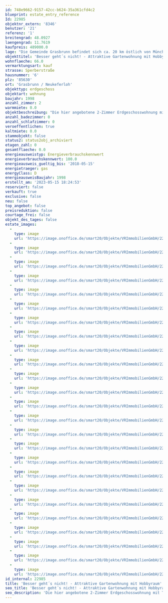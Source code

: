 ```yaml
---
id: 748e9662-9157-42cc-b624-35a361cfd4c2
blueprint: estate_entry_reference
Id: 22985
objektnr_extern: '8346'
benutzer: '21'
referenz: '1'
breitengrad: 48.0927
laengengrad: 11.7619
kaufpreis: 489000.0
lage: "Die Gemeinde Grasbrunn befindet sich ca. 20 km östlich von München. Neukeferloh bietet eine ideale Wohnlage, die sowohl die Nähe zur Großstadt München als auch die Vorzüge einer ruhigen und grünen Landschaft vereint. Diese attraktive Lage ermöglicht es, das Beste aus beiden Welten zu genießen. \r\nGrasbrunn weist ein breit gefächertes Angebot an Freizeitaktivitäten auf. Die Umgebung lädt zu erholsamen Spaziergängen und Fahrradtouren in der Natur ein. Zudem gibt es mit den Sportvereinen und Sportanlagen der Umgebung zahlreiche Möglichkeiten der sportlichen Aktivität. \r\nFür den täglichen Bedarf gibt es in unmittelbarer Nähe eine Vielzahl von Geschäften, Supermärkten und Restaurants, die bequem zu Fuß oder mit dem Fahrrad erreichbar sind. \r\nMit dem Auto erreichen Sie über den Ostring in wenigen Minuten die Stadtumfahrung München A99 sowie alle verfügbaren Autobahnanschlüsse. Am Flughafen MUC sind Sie in ca. 30 Fahrminuten. Die Bushaltestelle \"Grünlandstraße\" ist fußläufig in 5 Minuten erreichbar. Die nächstgelegene S-Bahn Station \"Vaterstetten\" liegt ca. 2 km entfernt."
objekttitel: 'Besser geht´s nicht! - Attraktive Gartenwohnung mit Hobbyraum'
wohnflaeche: 66.0
vermarktungsart: kauf
strasse: Sperberstraße
hausnummer: '6'
plz: '85630'
ort: 'Grasbrunn / Neukeferloh'
objekttyp: erdgeschoss
objektart: wohnung
baujahr: 1998
anzahl_zimmer: 2
warmmiete: 0.0
objektbeschreibung: "Die hier angebotene 2-Zimmer Erdgeschosswohnung mit Terrasse und reizvoll angelegtem Garten befindet sich in einem im Jahr 1998 erbauten Mehrfamilienhaus in absolut ruhiger Lage. Sie präsentiert sich in einem gepflegten Zustand.\r\n\r\nVon der Diele erreichen Sie das Schlafzimmer, das Bad, den großen Wohn- / Essbereich sowie die abgegrenzte Küche. Die Einbauküche ist im Kaufpreis enthalten.\r\n\r\nDie Böden von Küche, Diele und Bad sind durchgehend mit poliertem Granit gefliest. Das Bad ist mit einer Fußbodenheizung ausgestattet, welche über die Zentralheizung betrieben wird. Die Duschseite und das WC wurden im Jahr 2020 erneuert. Die Einbaumöbel mit integriertem Waschtisch bieten praktischen Stauraum und Abstellfläche.\r\n\r\nIm Schlafzimmer sowie im Wohn- / Essbereich ist Ahornparkett verlegt.\r\n\r\nVom Wohn- / Essbereich hat man Zugang zur eigenen, überdachten Terrasse und zum liebevoll und mit Stil angelegten, gepflegten Garten in Süd-West Ausrichtung. Das hübsche Gartenhaus bietet Platz für das, was draußen benötigt wird. Hinter dem eigenen Garten schließt sich noch ein Stück Gemeinschaftsgarten an, dahinter liegen die Nachbargrundstücke mit lockerer, villenartiger Bebauung. \r\n\r\nDie Rollläden wurden im Jahr 2021 erneuert. Dabei wurden alle außer Bad und Küche elektrifiziert und mit Fernbedienung bzw. Zeitprogrammierung ausgestattet. \r\n\r\nDie Wärmeverteilung in sämtlichen Räumen erfolgt über Heizkörper. \r\n\r\nIm Kellergeschoss befindet sich zudem ein Hobbyraum mit einer zusätzlichen Nutzfläche von ca. 26 m². Der Hobbyraum ist ebenfalls beheizbar und verfügt über einen Lichtgraben. \r\n\r\nDarüberhinaus gehören zur Wohnung noch ein Kellerabteil sowie je ein Stellplatz für Waschmaschine und Trockner im Gemeinschaftswaschraum.\r\n\r\nEin Tiefgaragenstellplatz (Kaufpreis: 25.000,- €) rundet das Angebot ab.\r\n\r\nDas aktuelle Hausgeld beträgt monatlich 340,00 €.\r\n\r\nKP Eigentumswohnung:                      489.000,00 €\r\nKP TG - Stellplatz                                     25.000,00 €\r\nKP Gesamt:                                            514.000,00 €"
anzahl_badezimmer: 0
anzahl_schlafzimmer: 0
veroeffentlichen: true
kaltmiete: 0.0
stammobjekt: false
status2: status2obj_archiviert
etagen_zahl: 0
gesamtflaeche: 0.0
energieausweistyp: Energieverbrauchskennwert
energieverbrauchskennwert: 100.0
energieausweis_gueltig_bis: '2018-05-15'
energietraeger: gas
energyClass: D
energieausweisBaujahr: 1998
erstellt_am: '2023-05-15 18:24:53'
reserviert: false
verkauft: true
exclusive: false
neu: false
top_angebot: false
preisreduktion: false
courtage_frei: false
objekt_des_tages: false
estate_images:
  -
    type: image
    url: 'https://image.onoffice.de/smart20/Objekte/VRImmobilienGmbH/22985/248da09e-0ece-4336-9af7-ee863ada7f63.jpg'
  -
    type: image
    url: 'https://image.onoffice.de/smart20/Objekte/VRImmobilienGmbH/22985/4942413b-f780-42d8-ab5b-dd5c2df94633.jpg'
  -
    type: image
    url: 'https://image.onoffice.de/smart20/Objekte/VRImmobilienGmbH/22985/2deac6ca-80c8-49f8-977c-2f0956f9d1a6.jpg'
  -
    type: image
    url: 'https://image.onoffice.de/smart20/Objekte/VRImmobilienGmbH/22985/34c9b2c2-78ed-46b4-8714-d19556508d06.jpg'
  -
    type: image
    url: 'https://image.onoffice.de/smart20/Objekte/VRImmobilienGmbH/22985/10cd0411-bb5a-4f1d-860b-b7e0af7d01fa.jpg'
  -
    type: image
    url: 'https://image.onoffice.de/smart20/Objekte/VRImmobilienGmbH/22985/9f1674c3-b996-463c-802f-a75d33dcb902.jpg'
  -
    type: image
    url: 'https://image.onoffice.de/smart20/Objekte/VRImmobilienGmbH/22985/a61d0de4-4da6-44f6-81a5-6dd8236c9429.jpg'
  -
    type: image
    url: 'https://image.onoffice.de/smart20/Objekte/VRImmobilienGmbH/22985/f5814d9d-57aa-4271-a7d9-fc1387eba5af.jpg'
  -
    type: image
    url: 'https://image.onoffice.de/smart20/Objekte/VRImmobilienGmbH/22985/6ee496c8-54d4-4c5e-98af-e0c594e72725.jpg'
  -
    type: image
    url: 'https://image.onoffice.de/smart20/Objekte/VRImmobilienGmbH/22985/8d0e7648-a71b-460e-abb2-a083d1fb16c8.jpg'
  -
    type: image
    url: 'https://image.onoffice.de/smart20/Objekte/VRImmobilienGmbH/22985/dddf8b4a-26a0-4fc1-8ffd-20e30853c1bd.jpg'
  -
    type: image
    url: 'https://image.onoffice.de/smart20/Objekte/VRImmobilienGmbH/22985/8e2975d5-8d9a-42dc-8b20-585165471c6d.jpg'
  -
    type: image
    url: 'https://image.onoffice.de/smart20/Objekte/VRImmobilienGmbH/22985/fe9d8946-f96b-4ff0-bc2b-e501ec80421d.jpg'
  -
    type: image
    url: 'https://image.onoffice.de/smart20/Objekte/VRImmobilienGmbH/22985/2020696f-2bc6-431a-9d0f-739fb02328cc.jpg'
  -
    type: image
    url: 'https://image.onoffice.de/smart20/Objekte/VRImmobilienGmbH/22985/a66b9e82-072e-4c20-9e03-8b7e6447dafb.jpg'
  -
    type: image
    url: 'https://image.onoffice.de/smart20/Objekte/VRImmobilienGmbH/22985/89fb0a70-2db8-4119-b69e-5fcda9de03e7.jpg'
  -
    type: image
    url: 'https://image.onoffice.de/smart20/Objekte/VRImmobilienGmbH/22985/ec1024fe-23ee-4200-925a-20695b3db413.jpg'
  -
    type: image
    url: 'https://image.onoffice.de/smart20/Objekte/VRImmobilienGmbH/22985/c1d8ecec-0c9a-4ff4-9510-0de25f0ec7d6.jpg'
  -
    type: image
    url: 'https://image.onoffice.de/smart20/Objekte/VRImmobilienGmbH/22985/45fea947-5075-4f7b-b643-f46f6186ffc9.jpg'
  -
    type: image
    url: 'https://image.onoffice.de/smart20/Objekte/VRImmobilienGmbH/22985/2a2c7797-8dc3-421f-89c8-37fb3498b5a0.jpg'
  -
    type: image
    url: 'https://image.onoffice.de/smart20/Objekte/VRImmobilienGmbH/22985/d2889761-da77-4b59-8f45-66fb7534b319.jpg'
  -
    type: image
    url: 'https://image.onoffice.de/smart20/Objekte/VRImmobilienGmbH/22985/70640005-9bca-4fc3-a3b4-0b56e235932b.jpg'
  -
    type: image
    url: 'https://image.onoffice.de/smart20/Objekte/VRImmobilienGmbH/22985/d21b7413-e31d-4ecc-9cdd-13d367ce119e.jpg'
  -
    type: image
    url: 'https://image.onoffice.de/smart20/Objekte/VRImmobilienGmbH/22985/9c842a7e-c6c0-480e-a672-df87a798ee9d.jpg'
  -
    type: image
    url: 'https://image.onoffice.de/smart20/Objekte/VRImmobilienGmbH/22985/9fa6315e-04e9-4ac2-8ef4-1dc6dba3f64d.jpg'
id_internal: 22985
title: 'Besser geht´s nicht! - Attraktive Gartenwohnung mit Hobbyraum'
seo_title: 'Besser geht´s nicht! - Attraktive Gartenwohnung mit Hobbyraum'
seo_description: 'Die hier angebotene 2-Zimmer Erdgeschosswohnung mit Terrasse und reizvoll angelegtem Garten befindet sich in einem im Jahr 1998 erbauten Mehrfamilienhaus in abs'
---
```

